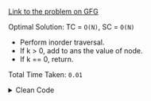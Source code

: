 [Link to the problem on GFG](https://practice.geeksforgeeks.org/problems/sum-of-k-smallest-elements-in-bst3029/1) <br>


Optimal Solution: TC = `O(N)`, SC = `O(N)`

* Perform inorder traversal.
* If k > 0, add to ans the value of node.
* If k == 0, return.

Total Time Taken: `0.01`

<details><summary>Clean Code</summary>

![](https://github.com/archishmanghos/code-images/blob/master/GFG/Sum-of-k-smallest-elements-in-BST.png)

</details>